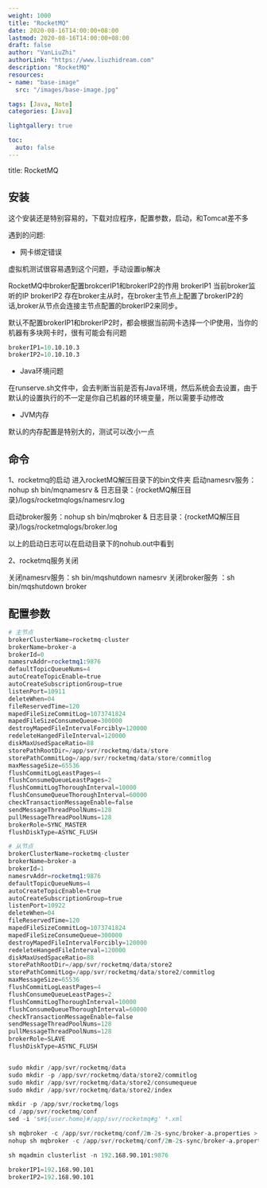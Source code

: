 ```yaml
---
weight: 1000
title: "RocketMQ"
date: 2020-08-16T14:00:00+08:00
lastmod: 2020-08-16T14:00:00+08:00
draft: false
author: "VanLiuZhi"
authorLink: "https://www.liuzhidream.com"
description: "RocketMQ"
resources:
- name: "base-image"
  src: "/images/base-image.jpg"

tags: [Java, Note]
categories: [Java]

lightgallery: true

toc:
  auto: false
---
```


title: RocketMQ


<!-- more -->

## 安装

这个安装还是特别容易的，下载对应程序，配置参数，启动，和Tomcat差不多

遇到的问题:

- 网卡绑定错误

虚拟机测试很容易遇到这个问题，手动设置ip解决

RocketMQ中broker配置brokcerIP1和brokerIP2的作用
brokerIP1 当前broker监听的IP
brokerIP2 存在broker主从时，在broker主节点上配置了brokerIP2的话,broker从节点会连接主节点配置的brokerIP2来同步。

默认不配置brokerIP1和brokerIP2时，都会根据当前网卡选择一个IP使用，当你的机器有多块网卡时，很有可能会有问题

```s
brokerIP1=10.10.10.3
brokerIP2=10.10.10.3
```

- Java环境问题

在runserve.sh文件中，会去判断当前是否有Java环境，然后系统会去设置，由于默认的设置执行的不一定是你自己机器的环境变量，所以需要手动修改

- JVM内存

默认的内存配置是特别大的，测试可以改小一点

## 命令

1、rocketmq的启动
进入rocketMQ解压目录下的bin文件夹
启动namesrv服务：nohup sh bin/mqnamesrv &
日志目录：{rocketMQ解压目录}/logs/rocketmqlogs/namesrv.log

启动broker服务：nohup sh bin/mqbroker &
日志目录：{rocketMQ解压目录}/logs/rocketmqlogs/broker.log

以上的启动日志可以在启动目录下的nohub.out中看到

2、rocketmq服务关闭

关闭namesrv服务：sh bin/mqshutdown namesrv
关闭broker服务 ：sh bin/mqshutdown broker

## 配置参数

```s
# 主节点
brokerClusterName=rocketmq-cluster
brokerName=broker-a
brokerId=0
namesrvAddr=rocketmq1:9876
defaultTopicQueueNums=4
autoCreateTopicEnable=true
autoCreateSubscriptionGroup=true
listenPort=10911
deleteWhen=04
fileReservedTime=120
mapedFileSizeCommitLog=1073741824
mapedFileSizeConsumeQueue=300000
destroyMapedFileIntervalForcibly=120000
redeleteHangedFileInterval=120000
diskMaxUsedSpaceRatio=88
storePathRootDir=/app/svr/rocketmq/data/store
storePathCommitLog=/app/svr/rocketmq/data/store/commitlog
maxMessageSize=65536
flushCommitLogLeastPages=4
flushConsumeQueueLeastPages=2
flushCommitLogThoroughInterval=10000
flushConsumeQueueThoroughInterval=60000
checkTransactionMessageEnable=false
sendMessageThreadPoolNums=128
pullMessageThreadPoolNums=128
brokerRole=SYNC_MASTER
flushDiskType=ASYNC_FLUSH

# 从节点
brokerClusterName=rocketmq-cluster
brokerName=broker-a
brokerId=1 
namesrvAddr=rocketmq1:9876
defaultTopicQueueNums=4
autoCreateTopicEnable=true
autoCreateSubscriptionGroup=true
listenPort=10922
deleteWhen=04
fileReservedTime=120
mapedFileSizeCommitLog=1073741824
mapedFileSizeConsumeQueue=300000
destroyMapedFileIntervalForcibly=120000
redeleteHangedFileInterval=120000
diskMaxUsedSpaceRatio=88
storePathRootDir=/app/svr/rocketmq/data/store2
storePathCommitLog=/app/svr/rocketmq/data/store2/commitlog
maxMessageSize=65536
flushCommitLogLeastPages=4
flushConsumeQueueLeastPages=2
flushCommitLogThoroughInterval=10000
flushConsumeQueueThoroughInterval=60000
checkTransactionMessageEnable=false
sendMessageThreadPoolNums=128
pullMessageThreadPoolNums=128
brokerRole=SLAVE
flushDiskType=ASYNC_FLUSH


sudo mkdir /app/svr/rocketmq/data
sudo mkdir -p /app/svr/rocketmq/data/store2/commitlog
sudo mkdir /app/svr/rocketmq/data/store2/consumequeue
sudo mkdir /app/svr/rocketmq/data/store2/index

mkdir -p /app/svr/rocketmq/logs
cd /app/svr/rocketmq/conf
sed -i 's#${user.home}#/app/svr/rocketmq#g' *.xml

sh mqbroker -c /app/svr/rocketmq/conf/2m-2s-sync/broker-a.properties > /dev/null 2>&1 &
nohup sh mqbroker -c /app/svr/rocketmq/conf/2m-2s-sync/broker-a.properties &

sh mqadmin clusterlist -n 192.168.90.101:9876

brokerIP1=192.168.90.101
brokerIP2=192.168.90.101
```
